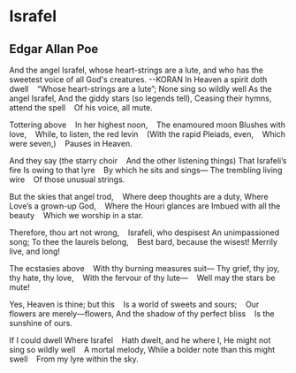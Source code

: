 # Israfel
## Edgar Allan Poe
And the angel Israfel, whose heart-strings are a lute, and who has the
sweetest voice of all God's creatures. --KORAN
In Heaven a spirit doth dwell
   “Whose heart-strings are a lute”;
None sing so wildly well
As the angel Israfel,
And the giddy stars (so legends tell),
Ceasing their hymns, attend the spell
   Of his voice, all mute.

Tottering above
   In her highest noon,
   The enamoured moon
Blushes with love,
   While, to listen, the red levin
   (With the rapid Pleiads, even,
   Which were seven,)
   Pauses in Heaven.

And they say (the starry choir
   And the other listening things)
That Israfeli’s fire
Is owing to that lyre
   By which he sits and sings—
The trembling living wire
   Of those unusual strings.

But the skies that angel trod,
   Where deep thoughts are a duty,
Where Love’s a grown-up God,
   Where the Houri glances are
Imbued with all the beauty
   Which we worship in a star.

Therefore, thou art not wrong,
   Israfeli, who despisest
An unimpassioned song;
To thee the laurels belong,
   Best bard, because the wisest!
Merrily live, and long!

The ecstasies above
   With thy burning measures suit—
Thy grief, thy joy, thy hate, thy love,
   With the fervour of thy lute—
   Well may the stars be mute!

Yes, Heaven is thine; but this
   Is a world of sweets and sours;
   Our flowers are merely—flowers,
And the shadow of thy perfect bliss
   Is the sunshine of ours.

If I could dwell
Where Israfel
   Hath dwelt, and he where I,
He might not sing so wildly well
   A mortal melody,
While a bolder note than this might swell
   From my lyre within the sky.